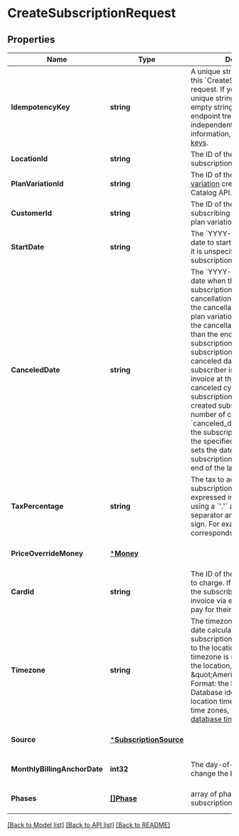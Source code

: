 # CreateSubscriptionRequest

## Properties
Name | Type | Description | Notes
------------ | ------------- | ------------- | -------------
**IdempotencyKey** | **string** | A unique string that identifies this &#x60;CreateSubscription&#x60; request. If you do not provide a unique string (or provide an empty string as the value), the endpoint treats each request as independent.  For more information, see [Idempotency keys](https://developer.squareup.com/docs/build-basics/common-api-patterns/idempotency). | [optional] [default to null]
**LocationId** | **string** | The ID of the location the subscription is associated with. | [default to null]
**PlanVariationId** | **string** | The ID of the [subscription plan variation](https://developer.squareup.com/docs/subscriptions-api/plans-and-variations#plan-variations) created using the Catalog API. | [optional] [default to null]
**CustomerId** | **string** | The ID of the [customer](https://developer.squareup.com/reference/square_2024-01-18/objects/Customer) subscribing to the subscription plan variation. | [default to null]
**StartDate** | **string** | The &#x60;YYYY-MM-DD&#x60;-formatted date to start the subscription.  If it is unspecified, the subscription starts immediately. | [optional] [default to null]
**CanceledDate** | **string** | The &#x60;YYYY-MM-DD&#x60;-formatted date when the newly created subscription is scheduled for cancellation.   This date overrides the cancellation date set in the plan variation configuration. If the cancellation date is earlier than the end date of a subscription cycle, the subscription stops at the canceled date and the subscriber is sent a prorated invoice at the beginning of the canceled cycle.   When the subscription plan of the newly created subscription has a fixed number of cycles and the &#x60;canceled_date&#x60; occurs before the subscription plan expires, the specified &#x60;canceled_date&#x60; sets the date when the subscription  stops through the end of the last cycle. | [optional] [default to null]
**TaxPercentage** | **string** | The tax to add when billing the subscription. The percentage is expressed in decimal form, using a &#x60;&#x27;.&#x27;&#x60; as the decimal separator and without a &#x60;&#x27;%&#x27;&#x60; sign. For example, a value of 7.5 corresponds to 7.5%. | [optional] [default to null]
**PriceOverrideMoney** | [***Money**](Money.md) |  | [optional] [default to null]
**CardId** | **string** | The ID of the [subscriber&#x27;s](https://developer.squareup.com/reference/square_2024-01-18/objects/Customer) [card](https://developer.squareup.com/reference/square_2024-01-18/objects/Card) to charge. If it is not specified, the subscriber receives an invoice via email with a link to pay for their subscription. | [optional] [default to null]
**Timezone** | **string** | The timezone that is used in date calculations for the subscription. If unset, defaults to the location timezone. If a timezone is not configured for the location, defaults to \&quot;America/New_York\&quot;. Format: the IANA Timezone Database identifier for the location timezone. For a list of time zones, see [List of tz database time zones](https://en.wikipedia.org/wiki/List_of_tz_database_time_zones). | [optional] [default to null]
**Source** | [***SubscriptionSource**](SubscriptionSource.md) |  | [optional] [default to null]
**MonthlyBillingAnchorDate** | **int32** | The day-of-the-month to change the billing date to. | [optional] [default to null]
**Phases** | [**[]Phase**](Phase.md) | array of phases for this subscription | [optional] [default to null]

[[Back to Model list]](../README.md#documentation-for-models) [[Back to API list]](../README.md#documentation-for-api-endpoints) [[Back to README]](../README.md)

